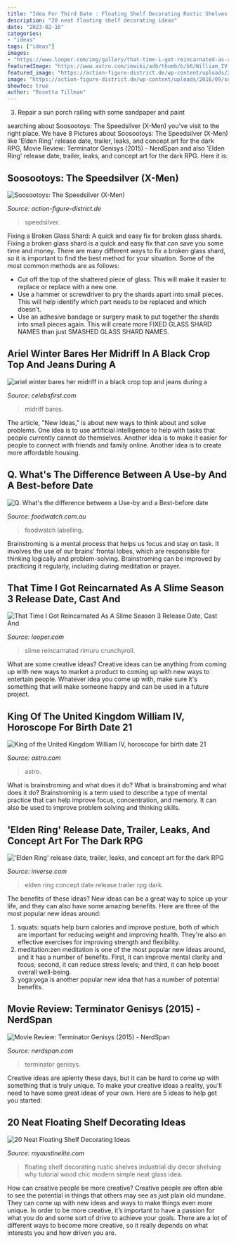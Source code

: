 ```yaml
---
title: "Idea For Third Date : Floating Shelf Decorating Rustic Shelves Industrial Diy Decor Shelving Why Tutorial Wood Chic Modern Simple Neat Glass Idea"
description: "20 neat floating shelf decorating ideas"
date: "2023-02-16"
categories:
- "ideas"
tags: ["ideas"]
images:
- "https://www.looper.com/img/gallery/that-time-i-got-reincarnated-as-a-slime-season-3-release-date-cast-and-plot-what-we-know-so-far/when-is-the-third-season-of-that-time-i-got-reincarnated-as-a-slime-1620393417.jpg"
featuredImage: "https://www.astro.com/imwiki/adb/thumb/b/b6/William_IV.jpg/360px-William_IV.jpg"
featured_image: "https://action-figure-district.de/wp-content/uploads/2016/09/soo-speedsilver05.jpg"
image: "https://action-figure-district.de/wp-content/uploads/2016/09/soo-speedsilver05.jpg"
ShowToc: true
author: "Rosetta Tillman"
---
```



3. Repair a sun porch railing with some sandpaper and paint

	

		
searching about Soosootoys: The Speedsilver (X-Men) you've visit to the right place. We have 8 Pictures about Soosootoys: The Speedsilver (X-Men) like &#039;Elden Ring&#039; release date, trailer, leaks, and concept art for the dark RPG, Movie Review: Terminator Genisys (2015) - NerdSpan and also &#039;Elden Ring&#039; release date, trailer, leaks, and concept art for the dark RPG. Here it is:
		
    
## Soosootoys: The Speedsilver (X-Men)

<img loading=lazy src="https://action-figure-district.de/wp-content/uploads/2016/09/soo-speedsilver05.jpg" onerror="this.onerror=null;this.src='https://tse1.mm.bing.net/th?id=OIP._tcCFnh2-rSjVW8SNpymUgHaLH&amp;pid=15.1';" alt="Soosootoys: The Speedsilver (X-Men)">

_Source: action-figure-district.de_

>speedsilver. 

	

Fixing a Broken Glass Shard: A quick and easy fix for broken glass shards.
Fixing a broken glass shard is a quick and easy fix that can save you some time and money. There are many different ways to fix a broken glass shard, so it is important to find the best method for your situation. Some of the most common methods are as follows:
- Cut off the top of the shattered piece of glass. This will make it easier to replace or replace with a new one.
- Use a hammer or screwdriver to pry the shards apart into small pieces. This will help identify which part needs to be replaced and which doesn’t.
- Use an adhesive bandage or surgery mask to put together the shards into small pieces again. This will create more FIXED GLASS SHARD NAMES than just SMASHED GLASS SHARD NAMES.

    
## Ariel Winter Bares Her Midriff In A Black Crop Top And Jeans During A

<img loading=lazy src="https://www.celebsfirst.com/wp-content/uploads/2019/11/ariel-winter-bares-her-midriff-in-a-black-crop-top-and-jeans-during-a-lunch-date-at-joans-on-third-in-studio-city-los-angeles-011119_7.jpg" onerror="this.onerror=null;this.src='https://tse4.mm.bing.net/th?id=OIP._b3Tz3xmyEVLRzTXMQL1xAHaLH&amp;pid=15.1';" alt="ariel winter bares her midriff in a black crop top and jeans during a">

_Source: celebsfirst.com_

>midriff bares. 

	

The article, "New Ideas," is about new ways to think about and solve problems. One idea is to use artificial intelligence to help with tasks that people currently cannot do themselves. Another idea is to make it easier for people to connect with friends and family online. Another idea is to create more affordable housing.

    
## Q. What&#039;s The Difference Between A Use-by And A Best-before Date

<img loading=lazy src="https://foodwatch.com.au/images/stories/p-labelling/Label_BB_Sauce02.JPG" onerror="this.onerror=null;this.src='https://tse2.mm.bing.net/th?id=OIP.8thNz43zWa9SeQBKm37OQwHaJ4&amp;pid=15.1';" alt="Q. What&#039;s the difference between a Use-by and a Best-before date">

_Source: foodwatch.com.au_

>foodwatch labelling. 

	

Brainstroming is a mental process that helps us focus and stay on task. It involves the use of our brains’ frontal lobes, which are responsible for thinking logically and problem-solving. Brainstroming can be improved by practicing it regularly, including during meditation or prayer.

    
## That Time I Got Reincarnated As A Slime Season 3 Release Date, Cast And

<img loading=lazy src="https://www.looper.com/img/gallery/that-time-i-got-reincarnated-as-a-slime-season-3-release-date-cast-and-plot-what-we-know-so-far/when-is-the-third-season-of-that-time-i-got-reincarnated-as-a-slime-1620393417.jpg" onerror="this.onerror=null;this.src='https://tse4.mm.bing.net/th?id=OIP.jAnM26yaynycNpCxoqXy6QHaEK&amp;pid=15.1';" alt="That Time I Got Reincarnated As A Slime Season 3 Release Date, Cast And">

_Source: looper.com_

>slime reincarnated rimuru crunchyroll. 

	

What are some creative ideas?
Creative ideas can be anything from coming up with new ways to market a product to coming up with new ways to entertain people. Whatever idea you come up with, make sure it's something that will make someone happy and can be used in a future project.

    
## King Of The United Kingdom William IV, Horoscope For Birth Date 21

<img loading=lazy src="https://www.astro.com/imwiki/adb/thumb/b/b6/William_IV.jpg/360px-William_IV.jpg" onerror="this.onerror=null;this.src='https://tse1.mm.bing.net/th?id=OIP.9zYdfm_2raoYUkebDwUoVAAAAA&amp;pid=15.1';" alt="King of the United Kingdom William IV, horoscope for birth date 21">

_Source: astro.com_

>astro. 

	

What is brainstroming and what does it do?
What is brainstroming and what does it do? Brainstroming is a term used to describe a type of mental practice that can help improve focus, concentration, and memory. It can also be used to improve problem solving and thinking skills.

    
## &#039;Elden Ring&#039; Release Date, Trailer, Leaks, And Concept Art For The Dark RPG

<img loading=lazy src="https://imgix.bustle.com/uploads/image/2020/11/11/92e5b9ef-33fe-4e9f-8561-3081a1db8398-elden-ring-1.png?w=1200&amp;h=630&amp;fit=crop&amp;crop=faces&amp;fm=jpg" onerror="this.onerror=null;this.src='https://tse4.mm.bing.net/th?id=OIP.CWmt9feJ2bDlghLZEGFlJQHaD4&amp;pid=15.1';" alt="&#039;Elden Ring&#039; release date, trailer, leaks, and concept art for the dark RPG">

_Source: inverse.com_

>elden ring concept date release trailer rpg dark. 

	

The benefits of these ideas?
New ideas can be a great way to spice up your life, and they can also have some amazing benefits. Here are three of the most popular new ideas around: 
1. squats: squats help burn calories and improve posture, both of which are important for reducing weight and improving health. They're also an effective exercises for improving strength and flexibility. 
2. meditation:zen meditation is one of the most popular new ideas around, and it has a number of benefits. First, it can improve mental clarity and focus; second, it can reduce stress levels; and third, it can help boost overall well-being. 
3. yoga:yoga is another popular new idea that has a number of potential benefits.

    
## Movie Review: Terminator Genisys (2015) - NerdSpan

<img loading=lazy src="https://www.nerdspan.com/wp-content/uploads/2015/07/TGFF23.jpg" onerror="this.onerror=null;this.src='https://tse1.mm.bing.net/th?id=OIP.rJAfSpr5Qm_DjVEleMxFDwHaDE&amp;pid=15.1';" alt="Movie Review: Terminator Genisys (2015) - NerdSpan">

_Source: nerdspan.com_

>terminator genisys. 

	

Creative ideas are aplenty these days, but it can be hard to come up with something that is truly unique. To make your creative ideas a reality, you'll need to have some great ideas of your own. Here are 5 ideas to help get you started: 

    
## 20 Neat Floating Shelf Decorating Ideas

<img loading=lazy src="http://www.myaustinelite.com/wp-content/uploads/2015/01/simple-three-tiered-floating-shelf-decorating-ideas.jpg" onerror="this.onerror=null;this.src='https://tse2.mm.bing.net/th?id=OIP.vqjezPYAqk23-_nXXH_fjwHaLH&amp;pid=15.1';" alt="20 Neat Floating Shelf Decorating Ideas">

_Source: myaustinelite.com_

>floating shelf decorating rustic shelves industrial diy decor shelving why tutorial wood chic modern simple neat glass idea. 

	

How can creative people be more creative?
Creative people are often able to see the potential in things that others may see as just plain old mundane. They can come up with new ideas and ways to make things even more unique. In order to be more creative, it’s important to have a passion for what you do and some sort of drive to achieve your goals. There are a lot of different ways to become more creative, so it really depends on what interests you and how driven you are.

